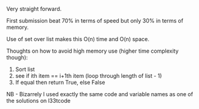 Very straight forward.

First submission beat 70% in terms of speed but only 30% in terms of memory.

Use of set over list makes this O(n) time and O(n) space.


Thoughts on how to avoid high memory use (higher time complexity though):
1. Sort list
2. see if ith item == i+1th item (loop through length of list - 1)
3. If equal then return True, else False

NB - Bizarrely I used exactly the same code and variable names as one of the solutions on l33tcode
